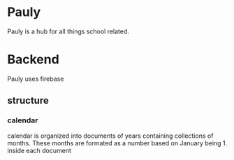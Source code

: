 # Pauly
Pauly is a hub for all things school related.
# Backend
Pauly uses firebase
## structure 
### calendar
calendar is organized into documents of years containing collections of months. These months are formated as a number based on January being 1. inside each document 
